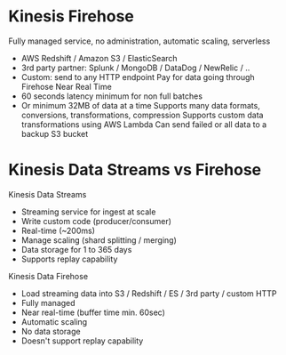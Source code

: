 # Kinesis Firehose

Fully managed service, no administration, automatic scaling, serverless
- AWS Redshift / Amazon S3 / ElasticSearch
- 3rd party partner: Splunk / MongoDB / DataDog / NewRelic / ..
- Custom: send to any HTTP endpoint
Pay for data going through Firehose
Near Real Time
- 60 seconds latency minimum for non full batches
- Or minimum 32MB of data at a time
Supports many data formats, conversions, transformations, compression
Supports custom data transformations using AWS Lambda
Can send failed or all data to a backup S3 bucket

# Kinesis Data Streams vs Firehose

Kinesis Data Streams
- Streaming service for ingest at scale
- Write custom code (producer/consumer)
- Real-time (~200ms)
- Manage scaling (shard splitting / merging)
- Data storage for 1 to 365 days
- Supports replay capability

Kinesis Data Firehose
- Load streaming data into S3 / Redshift / ES / 3rd party / custom HTTP
- Fully managed
- Near real-time (buffer time min. 60sec)
- Automatic scaling
- No data storage
- Doesn't support replay capability


